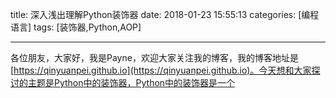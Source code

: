 title: 深入浅出理解Python装饰器
date: 2018-01-23 15:55:13
categories: [编程语言]
tags: [装饰器,Python,AOP]

---

各位朋友，大家好，我是Payne，欢迎大家关注我的博客，我的博客地址是[https://qinyuanpei.github.io](https://qinyuanpei.github.io)。今天想和大家探讨的主题是Python中的装饰器，Python中的装饰器是一个
